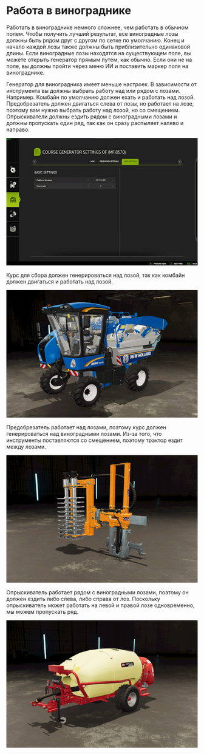 # Работа в винограднике


Работать в винограднике немного сложнее, чем работать в обычном полем.
Чтобы получить лучший результат, все виноградные лозы должны быть рядом друг с другом по сетке по умолчанию.
Конец и начало каждой лозы также должны быть приблизительно одинаковой длины.
Если виноградные лозы находятся на существующем поле, вы можете открыть генератор прямым путем, как обычно.
Если они не на поле, вы должны пройти через меню ИИ и поставить маркер поля на винограднике.



Генератор для виноградника имеет меньше настроек.
В зависимости от инструмента вы должны выбрать работу над или рядом с лозами.
Например. Комбайн по умолчанию должен ехать и работать над лозой.
     Предобрезатель должен двигаться слева от лозы, но работает на лозе, поэтому вам нужно выбрать работу над лозой, но со смещением.
     Опрыскиватели должны ездить рядом с виноградными лозами и должны пропускать один ряд, так как он сразу распыляет налево и направо.


![Image](../assets/images/vineworkgen_0_0_765_510.png)


Курс для сбора должен генерироваться над лозой, так как комбайн должен двигаться и работать над лозой.


![Image](../assets/images/vineworkharvest_0_0_765_510.png)


Предобрезатель работает над лозами, поэтому курс должен генерироваться над виноградными лозами.
Из-за того, что инструменты поставляются со смещением, поэтому трактор ездит между лозами.


![Image](../assets/images/vineworkpruner_0_0_765_510.png)


Опрыскиватель работает рядом с виноградными лозами, поэтому он должен ездить либо слева, либо справа от лоз.
Поскольку опрыскиватель может работать на левой и правой лозе одновременно, мы можем пропускать ряд.


![Image](../assets/images/vineworkspray_0_0_765_510.png)

